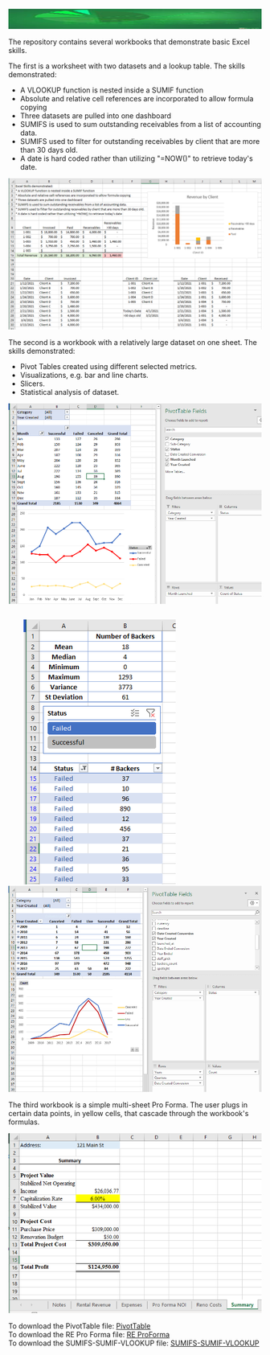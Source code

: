 <html>
<p align="center"><img width="100%" height="40" src="Images/background.jpg"></p>            
<body>
<p>
The repository contains several workbooks that demonstrate basic Excel skills.

The first is a worksheet with two datasets and a lookup table. The skills demonstrated:
* A VLOOKUP function is nested inside a SUMIF function
* Absolute and relative cell references are incorporated to allow formula copying
* Three datasets are pulled into one dashboard
* SUMIFS is used to sum outstanding receivables from a list of accounting data.
* SUMIFS used to filter for outstanding receivables by client that are more than 30 days old.
* A date is hard coded rather than utilizing "=NOW()" to retrieve today's date.

<p align="center"><img width="640" height="auto" src="Images/SUMIFS.PNG"></p> 

The second is a workbook with a relatively large dataset on one sheet. The skills demonstrated:
* Pivot Tables created using different selected metrics.
* Visualizations, e.g. bar and line charts.
* Slicers.
* Statistical analysis of dataset.

<p align="center"><img width="640" height="auto" src="Images/Pivot.PNG"></p>
  
<p style="float: left;">
    <img width="303" height="auto" hspace="30" src="Images/PivotStats.PNG"><img width="640" height="auto" src="Images/DatesPivot.PNG">
</p>

    
The third workbook is a simple multi-sheet Pro Forma. The user plugs in certain data points, in yellow cells, that cascade through the workbook's formulas.
<p align="center"><img width="640" height="auto" src="Images/RE.PNG"></p>
 
To download the PivotTable file: [PivotTable](Pivots.xlsx)<br>
To download the RE Pro Forma file: [RE ProForma](MultiSheet.xlsx)<br>
To download the SUMIFS-SUMIF-VLOOKUP file: [SUMIFS-SUMIF-VLOOKUP](SUMIF-SUMIFS-VLOOKUP.xlsx)<br>

</body>
</html>
